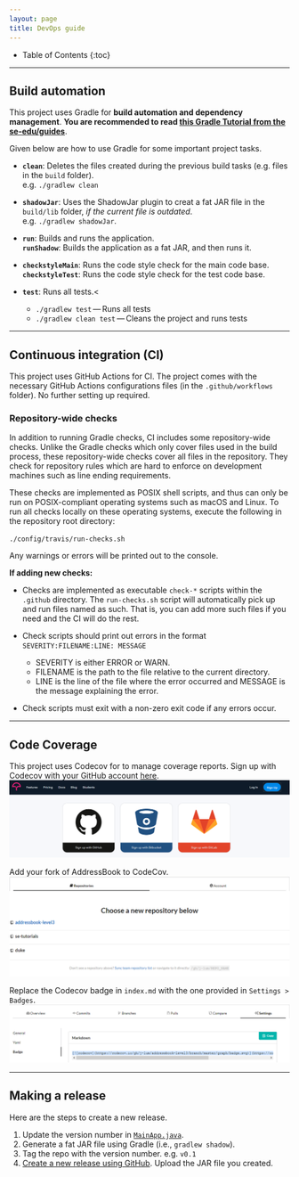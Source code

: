 ```yaml
---
layout: page
title: DevOps guide
---
```


* Table of Contents
{:toc}

--------------------------------------------------------------------------------------------------------------------

## Build automation

This project uses Gradle for **build automation and dependency management**. **You are recommended to read [this Gradle Tutorial from the se-edu/guides](https://se-education.org/guides/tutorials/gradle.html)**.


Given below are how to use Gradle for some important project tasks.


* **`clean`**: Deletes the files created during the previous build tasks (e.g. files in the `build` folder).<br>
  e.g. `./gradlew clean`

* **`shadowJar`**: Uses the ShadowJar plugin to creat a fat JAR file in the `build/lib` folder, *if the current file is outdated*.<br>
  e.g. `./gradlew shadowJar`.

* **`run`**: Builds and runs the application.<br>
  **`runShadow`**: Builds the application as a fat JAR, and then runs it.

* **`checkstyleMain`**: Runs the code style check for the main code base.<br>
  **`checkstyleTest`**: Runs the code style check for the test code base.

* **`test`**: Runs all tests.<
  * `./gradlew test` — Runs all tests
  * `./gradlew clean test` — Cleans the project and runs tests

--------------------------------------------------------------------------------------------------------------------

## Continuous integration (CI)

This project uses GitHub Actions for CI. The project comes with the necessary GitHub Actions configurations files (in the `.github/workflows` folder). No further setting up required.

### Repository-wide checks

In addition to running Gradle checks, CI includes some repository-wide checks. Unlike the Gradle checks which only cover files used in the build process, these repository-wide checks cover all files in the repository. They check for repository rules which are hard to enforce on development machines such as line ending requirements.

These checks are implemented as POSIX shell scripts, and thus can only be run on POSIX-compliant operating systems such as macOS and Linux. To run all checks locally on these operating systems, execute the following in the repository root directory:

`./config/travis/run-checks.sh`

Any warnings or errors will be printed out to the console.

**If adding new checks:**

* Checks are implemented as executable `check-*` scripts within the `.github` directory. The `run-checks.sh` script will automatically pick up and run files named as such. That is, you can add more such files if you need and the CI will do the rest.

* Check scripts should print out errors in the format `SEVERITY:FILENAME:LINE: MESSAGE`
  * SEVERITY is either ERROR or WARN.
  * FILENAME is the path to the file relative to the current directory.
  * LINE is the line of the file where the error occurred and MESSAGE is the message explaining the error.

* Check scripts must exit with a non-zero exit code if any errors occur.

--------------------------------------------------------------------------------------------------------------------

## Code Coverage

This project uses Codecov for to manage coverage reports. 
Sign up with Codecov with your GitHub account [here](https://codecov.io/signup).
![Sign up](images/CodecovSignUp.png)

Add your fork of AddressBook to CodeCov.
![Add Repo](images/CodecovAddRepo.png)

Replace the Codecov badge in `index.md` with the one provided in `Settings > Badges`.
![Badge](images/CodecovBadge.png)

--------------------------------------------------------------------------------------------------------------------

## Making a release

Here are the steps to create a new release.

1. Update the version number in [`MainApp.java`](https://github.com/se-edu/addressbook-level3/tree/master/src/main/java/seedu/address/MainApp.java).
1. Generate a fat JAR file using Gradle (i.e., `gradlew shadow`).
1. Tag the repo with the version number. e.g. `v0.1`
1. [Create a new release using GitHub](https://help.github.com/articles/creating-releases/). Upload the JAR file you created.
